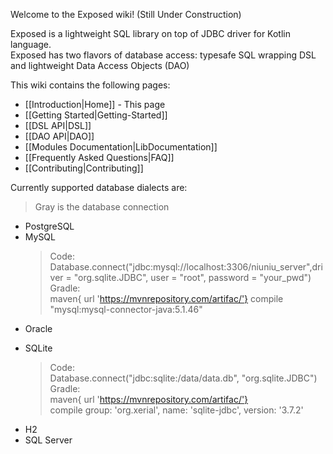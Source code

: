 Welcome to the Exposed wiki! (Still Under Construction)

Exposed is a lightweight SQL library on top of JDBC driver for Kotlin language.  
Exposed has two flavors of database access: typesafe SQL wrapping DSL and lightweight Data Access Objects (DAO)

This wiki contains the following pages:

  * [[Introduction|Home]] - This page
  * [[Getting Started|Getting-Started]]
  * [[DSL API|DSL]]
  * [[DAO API|DAO]]
  * [[Modules Documentation|LibDocumentation]]
  * [[Frequently Asked Questions|FAQ]]
  * [[Contributing|Contributing]]


Currently supported database dialects are:
> Gray is the database connection  

* PostgreSQL
* MySQL
    > Code:  
    > Database.connect("jdbc:mysql://localhost:3306/niuniu_server",driver = "org.sqlite.JDBC", user = "root", password = "your_pwd")  
    > Gradle:  
    > maven{ url 'https://mvnrepository.com/artifac/'}
    > compile "mysql:mysql-connector-java:5.1.46"
* Oracle
+ SQLite  
    > Code:  
    > Database.connect("jdbc:sqlite:/data/data.db", "org.sqlite.JDBC")  
    > Gradle:  
    > maven{ url 'https://mvnrepository.com/artifac/'}  
    > compile group: 'org.xerial', name: 'sqlite-jdbc', version: '3.7.2'
* H2
* SQL Server
